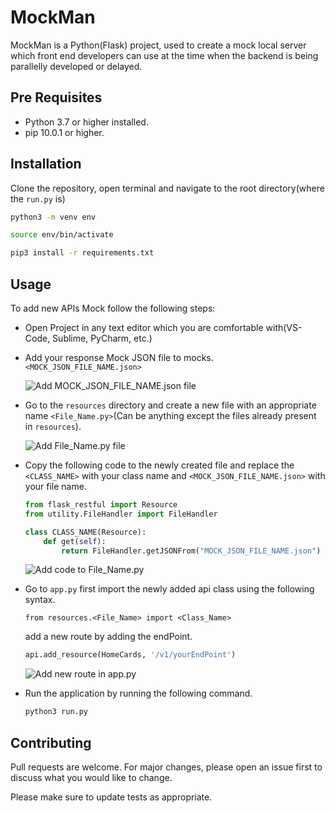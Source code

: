 # MockMan

MockMan is a Python(Flask) project, used to create a mock local server which front end developers can use at the time when the backend is being parallelly developed or delayed.

## Pre Requisites
- Python 3.7 or higher installed.
- pip 10.0.1 or higher.

## Installation

Clone the repository, open terminal and navigate to the root directory(where the `run.py` is)

```bash
python3 -m venv env
```

```bash
source env/bin/activate
```

```bash
pip3 install -r requirements.txt
```

## Usage

To add new APIs Mock follow the following steps:

- Open Project in any text editor which you are comfortable with(VS-Code, Sublime, PyCharm, etc.)
- Add your response Mock JSON file to mocks. `<MOCK_JSON_FILE_NAME.json>`

  ![Add MOCK_JSON_FILE_NAME.json file](screenshots/1)

- Go to the `resources` directory and create a new file with an appropriate name `<File_Name.py>`(Can be anything except the files already present in `resources`).

  ![Add File_Name.py file](screenshots/2)

- Copy the following code to the newly created file and replace the `<CLASS_NAME>` with your class name and `<MOCK_JSON_FILE_NAME.json>` with your file name.
  ```python
  from flask_restful import Resource
  from utility.FileHandler import FileHandler

  class CLASS_NAME(Resource):
      def get(self):
          return FileHandler.getJSONFrom("MOCK_JSON_FILE_NAME.json")
  ```
  
  ![Add code to File_Name.py](screenshots/3)
  
- Go to `app.py` first import the newly added api class using the following syntax.
   ```pyhton
   from resources.<File_Name> import <Class_Name>
   ```
  add a new route by adding the endPoint.
  ```python
  api.add_resource(HomeCards, '/v1/yourEndPoint')
  ```
  
  ![Add new route in app.py](screenshots/4)

 - Run the application by running the following command.
   ```bash
   python3 run.py
   ```

## Contributing
Pull requests are welcome. For major changes, please open an issue first to discuss what you would like to change.

Please make sure to update tests as appropriate.
